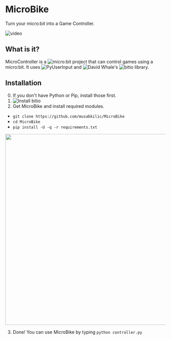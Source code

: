 # MicroBike
Turn your micro:bit into a Game Controller.

![video](./res/microbike.gif)

## What is it?

MicroController is a ![micro:bit](https://microbit.org/) project that can control games using a micro:bit. It uses ![PyUserInput](https://github.com/SavinaRoja/PyUserInput) and ![David Whale's](https://github.com/whaleygeek) ![bitio library](https://github.com/whaleygeek/bitio). 

## Installation

0. If you don't have Python or Pip, install those first.
1. ![Install bitio](https://github.com/whaleygeek/bitio#getting-started)
2. Get MicroBike and install required modules.
- ```git clone https://github.com/musabkilic/MicroBike```
- ```cd MicroBike```
- ```pip install -U -q -r requirements.txt```

<a href="https://asciinema.org/a/ZaQaO2bJWUP4FyigsiC4IOaBZ"><img src="https://asciinema.org/a/ZaQaO2bJWUP4FyigsiC4IOaBZ.png" width="600"></a>

3. Done! You can use MicroBike by typing ```python controller.py```